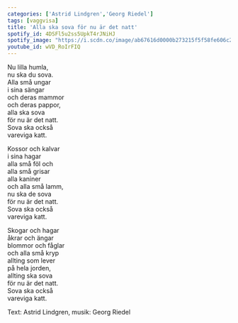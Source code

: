 ```yaml
---
categories: ['Astrid Lindgren','Georg Riedel']
tags: [vaggvisa]
title: 'Alla ska sova för nu är det natt'
spotify_id: 4DSFl5u2ss5UpkT4rJNiHJ
spotify_image: "https://i.scdn.co/image/ab67616d0000b273215f5f58fe606c2eb4271cc6"
youtube_id: wVD_RoIrFIQ
---
```


Nu lilla humla,  
nu ska du sova.  
Alla små ungar  
i sina sängar  
och deras mammor  
och deras pappor,  
alla ska sova  
för nu är det natt.  
Sova ska också  
vareviga katt.  

Kossor och kalvar  
i sina hagar  
alla små föl och  
alla små grisar  
alla kaniner  
och alla små lamm,  
nu ska de sova  
för nu är det natt.  
Sova ska också  
vareviga katt.  

Skogar och hagar  
åkrar och ängar  
blommor och fåglar  
och alla små kryp  
allting som lever  
på hela jorden,  
allting ska sova  
för nu är det natt.  
Sova ska också  
vareviga katt.


Text: Astrid Lindgren, musik: Georg Riedel
